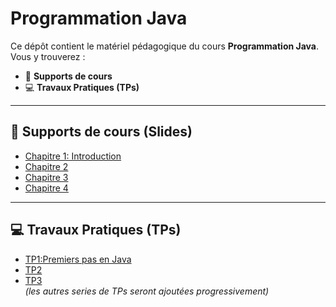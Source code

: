 # Programmation Java

Ce dépôt contient le matériel pédagogique du cours **Programmation Java**.  
Vous y trouverez :

- 📑 **Supports de cours**
- 💻 **Travaux Pratiques (TPs)**  

---

## 📑 Supports de cours (Slides)

- [Chapitre 1: Introduction](slides/chapter1.pdf)  
- [Chapitre 2](slides/chapter2.pdf)  
- [Chapitre 3](slides/chapter3.pdf)  
- [Chapitre 4](slides/chapter4.pdf)  
---

## 💻 Travaux Pratiques (TPs)

- [TP1:Premiers pas en Java](TPs/TP1.pdf)  
- [TP2](TPs/TP2.pdf)  
- [TP3](TPs/TP3.pdf)  
*(les autres series de TPs seront ajoutées progressivement)*

